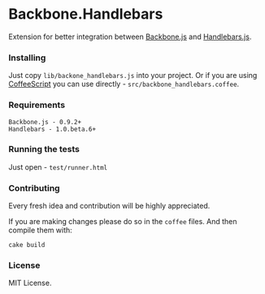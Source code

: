 Backbone.Handlebars
===================

Extension for better integration between [Backbone.js](http://documentcloud.github.com/backbone/) and [Handlebars.js](http://handlebarsjs.com/).

### Installing

Just copy ```lib/backone_handlebars.js``` into your project. Or if you are using [CoffeeScript](http://http://coffeescript.org/) you can use directly - ```src/backbone_handlebars.coffee```.

### Requirements

```
Backbone.js - 0.9.2+
Handlebars - 1.0.beta.6+
```

### Running the tests

Just open - ```test/runner.html```

### Contributing

Every fresh idea and contribution will be highly appreciated.

If you are making changes please do so in the ```coffee``` files. And then compile them with:

```
cake build
```

### License

MIT License.

